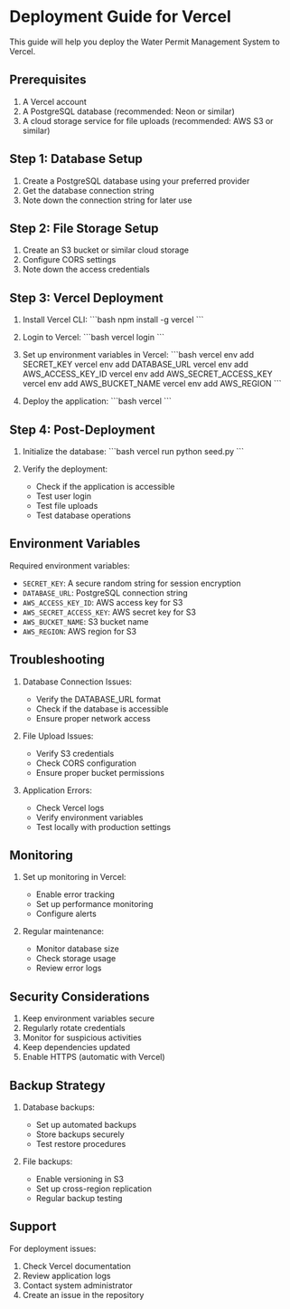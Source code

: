 # Deployment Guide for Vercel

This guide will help you deploy the Water Permit Management System to Vercel.

## Prerequisites

1. A Vercel account
2. A PostgreSQL database (recommended: Neon or similar)
3. A cloud storage service for file uploads (recommended: AWS S3 or similar)

## Step 1: Database Setup

1. Create a PostgreSQL database using your preferred provider
2. Get the database connection string
3. Note down the connection string for later use

## Step 2: File Storage Setup

1. Create an S3 bucket or similar cloud storage
2. Configure CORS settings
3. Note down the access credentials

## Step 3: Vercel Deployment

1. Install Vercel CLI:
\`\`\`bash
npm install -g vercel
\`\`\`

2. Login to Vercel:
\`\`\`bash
vercel login
\`\`\`

3. Set up environment variables in Vercel:
\`\`\`bash
vercel env add SECRET_KEY
vercel env add DATABASE_URL
vercel env add AWS_ACCESS_KEY_ID
vercel env add AWS_SECRET_ACCESS_KEY
vercel env add AWS_BUCKET_NAME
vercel env add AWS_REGION
\`\`\`

4. Deploy the application:
\`\`\`bash
vercel
\`\`\`

## Step 4: Post-Deployment

1. Initialize the database:
\`\`\`bash
vercel run python seed.py
\`\`\`

2. Verify the deployment:
   - Check if the application is accessible
   - Test user login
   - Test file uploads
   - Test database operations

## Environment Variables

Required environment variables:

- `SECRET_KEY`: A secure random string for session encryption
- `DATABASE_URL`: PostgreSQL connection string
- `AWS_ACCESS_KEY_ID`: AWS access key for S3
- `AWS_SECRET_ACCESS_KEY`: AWS secret key for S3
- `AWS_BUCKET_NAME`: S3 bucket name
- `AWS_REGION`: AWS region for S3

## Troubleshooting

1. Database Connection Issues:
   - Verify the DATABASE_URL format
   - Check if the database is accessible
   - Ensure proper network access

2. File Upload Issues:
   - Verify S3 credentials
   - Check CORS configuration
   - Ensure proper bucket permissions

3. Application Errors:
   - Check Vercel logs
   - Verify environment variables
   - Test locally with production settings

## Monitoring

1. Set up monitoring in Vercel:
   - Enable error tracking
   - Set up performance monitoring
   - Configure alerts

2. Regular maintenance:
   - Monitor database size
   - Check storage usage
   - Review error logs

## Security Considerations

1. Keep environment variables secure
2. Regularly rotate credentials
3. Monitor for suspicious activities
4. Keep dependencies updated
5. Enable HTTPS (automatic with Vercel)

## Backup Strategy

1. Database backups:
   - Set up automated backups
   - Store backups securely
   - Test restore procedures

2. File backups:
   - Enable versioning in S3
   - Set up cross-region replication
   - Regular backup testing

## Support

For deployment issues:
1. Check Vercel documentation
2. Review application logs
3. Contact system administrator
4. Create an issue in the repository
